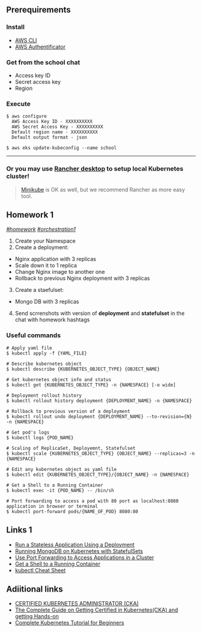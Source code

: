 ## Prerequirements
### Install
- [AWS CLI](https://docs.aws.amazon.com/cli/latest/userguide/install-cliv2-windows.html)
- [AWS Authentificator](https://docs.aws.amazon.com/eks/latest/userguide/install-aws-iam-authenticator.html)
### Get from the school chat
- Access key ID
- Secret access key
- Region
### Execute
```
$ aws configure
  AWS Access Key ID - XXXXXXXXXX
  AWS Secret Access Key - XXXXXXXXXX
  Default region name - XXXXXXXXXX
  Default output format - json
  
$ aws eks update-kubeconfig --name school
```
---
### Or you may use [Rancher desktop](https://rancherdesktop.io) to setup local Kubernetes cluster!
> [Minikube](https://minikube.sigs.k8s.io/docs/) is OK as well, but we recommend Rancher as more easy tool.

## Homework 1
*[#homework]() [#orchestration1]()*
1. Create your Namespace
2. Create a deployment:
- Nginx application with 3 replicas
- Scale down it to 1 replica
- Change Nginx image to another one
- Rollback to previous Nginx deployment with 3 replicas
3. Create a staefulset:
- Mongo DB with 3 replicas
4. Send scrrenshots with version of **deployment** and **statefulset** in the chat with homework hashtags

### Useful commands
```
# Apply yaml file
$ kubectl apply -f {YAML_FILE}

# Describe kubernetes object
$ kubectl describe {KUBERNETES_OBJECT_TYPE} {OBJECT_NAME}

# Get kubernetes object info and status
$ kubectl get {KUBERNETES_OBJECT_TYPE} -n {NAMESPACE} [-o wide]

# Deployment rollout history
$ kubectl rollout history deployment {DEPLOYMENT_NAME} -n {NAMESPACE}

# Rollback to previous version of a deployment
$ kubectl rollout undo deployment {DEPLOYMENT_NAME} --to-revision={N} -n {NAMESPACE}

# Get pod's logs
$ kubectl logs {POD_NAME}

# Scaling of ReplicaSet, Deployemnt, Statefulset
$ kubectl scale {KUBERNETES_OBJECT_TYPE} {OBJECT_NAME} --replicas=3 -n {NAMESPACE}

# Edit any kubernetes object as yaml file
$ kubectl edit {KUBERNETES_OBJECT_TYPE}/{OBJECT_NAME} -n {NAMESPACE}

# Get a Shell to a Running Container
$ kubectl exec -it {POD_NAME} -- /bin/sh

# Port forwarding to access a pod with 80 port as localhost:8080 application in browser or terminal
$ kubectl port-forward pods/{NAME_OF_POD} 8080:80
```

## Links 1
- [Run a Stateless Application Using a Deployment](https://kubernetes.io/docs/tasks/run-application/run-stateless-application-deployment/)
- [Running MongoDB on Kubernetes with StatefulSets](https://kubernetes.io/blog/2017/01/running-mongodb-on-kubernetes-with-statefulsets/)
- [Use Port Forwarding to Access Applications in a Cluster](https://kubernetes.io/docs/tasks/access-application-cluster/port-forward-access-application-cluster/#forward-a-local-port-to-a-port-on-the-pod)
- [Get a Shell to a Running Container](https://kubernetes.io/docs/tasks/debug/debug-application/get-shell-running-container/)
- [kubectl Cheat Sheet](https://kubernetes.io/docs/reference/kubectl/cheatsheet/)

## Adiitional links
- [CERTIFIED KUBERNETES ADMINISTRATOR (CKA)](https://www.cncf.io/certification/cka/)
- [The Complete Guide on Getting Certified in Kubernetes(CKA) and getting Hands-on](https://medium.com/devopsturkiye/the-complete-guide-on-getting-certified-in-kubernetes-cka-and-getting-hands-on-a6f4d18bb54b)
- [Complete Kubernetes Tutorial for Beginners](https://www.youtube.com/playlist?list=PLy7NrYWoggjziYQIDorlXjTvvwweTYoNC)
